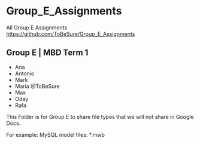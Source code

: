 # Group_E_Assignments
All Group E Assignments
https://github.com/ToBeSure/Group_E_Assignments 


## Group E | MBD Term 1

- Ana
- Antonio
- Mark
- Maria @ToBeSure
- Max
- Oday
- Rafa

This Folder is for Group E to share file types that we will not share in Google Docs.

For example:
MySQL model files: *.mwb

